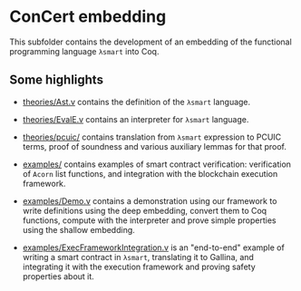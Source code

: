# ConCert embedding
This subfolder contains the development of an embedding of the functional
programming language ``λsmart`` into Coq.

## Some highlights
* [theories/Ast.v](theories/Ast.v) contains the definition of the ``λsmart``
language.

* [theories/EvalE.v](theories/EvalE.v) contains an interpreter for ``λsmart``
language.

* [theories/pcuic/](theories/pcuic/) contains translation from ``λsmart``
expression to PCUIC terms, proof of soundness and various auxiliary lemmas for
that proof.
* [examples/](examples/) contains examples of smart contract
verification: verification of ``Acorn`` list
functions, and integration with the blockchain execution framework.

* [examples/Demo.v](examples/Demo.v) contains a demonstration
using our framework to write definitions using the deep embedding, convert them
to Coq functions, compute with the interpreter and prove simple properties using
the shallow embedding.

* [examples/ExecFrameworkIntegration.v](../examples/crowdfunding/ExecFrameworkIntegration.v)
is an "end-to-end" example of writing a smart contract in ``λsmart``, translating it
to Gallina, and integrating it with the execution framework and proving safety
properties about it.
